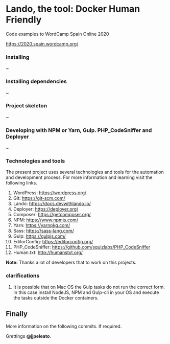 # Lando, the tool: Docker Human Friendly

Code examples to WordCamp Spain Online 2020

https://2020.spain.wordcamp.org/

### Installing

~

### Installing dependencies

~

### Project skeleton

~

### Developing with NPM or Yarn, Gulp. PHP_CodeSniffer and Deployer

~

### Technologies and tools

The present project uses several technologies and tools for the automation and development process. For more information and learning visit the following links.

1. WordPress: https://wordpress.org/
2. Git: https://git-scm.com/
3. Lando: https://docs.devwithlando.io/
4. Deployer: https://deployer.org/
5. Composer: https://getcomposer.org/
6. NPM: https://www.npmjs.com/
7. Yarn: https://yarnpkg.com/
8. Sass: https://sass-lang.com/
9. Gulp: https://gulpjs.com/
10. EditorConfig: https://editorconfig.org/
11. PHP_CodeSniffer: https://github.com/squizlabs/PHP_CodeSniffer
12. Human.txt: http://humanstxt.org/

**Note:** Thanks a lot of developers that to work on this projects.

### clarifications

1. It is possible that on Mac OS the Gulp tasks do not run the correct form. In this case install NodeJS, NPM and Gulp-cli in your OS and execute the tasks outside the Docker containers.

## Finally

More information on the following commits. If required.

Grettings **@jjpeleato**.
